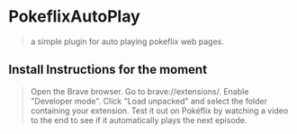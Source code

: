 # PokeflixAutoPlay

>a simple plugin for auto playing pokeflix web pages.

## Install Instructions for the moment
>Open the Brave browser.
>Go to brave://extensions/.
>Enable "Developer mode".
>Click "Load unpacked" and select the folder containing your extension.
>Test it out on Pokéflix by watching a video to the end to see if it automatically plays the next episode.
